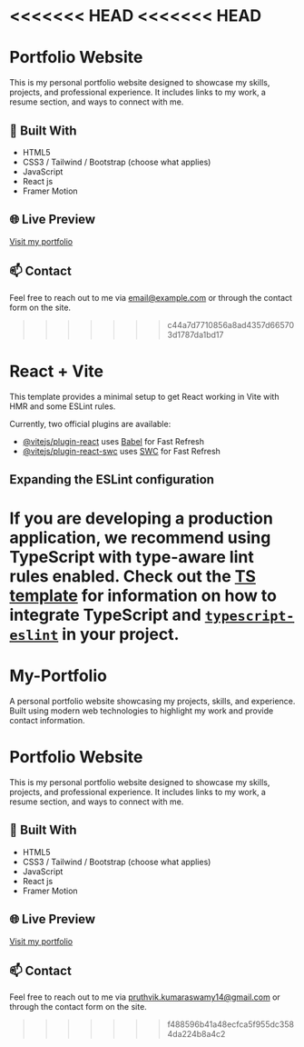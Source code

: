 <<<<<<< HEAD
<<<<<<< HEAD
=======
# Portfolio Website

This is my personal portfolio website designed to showcase my skills, projects, and professional experience. It includes links to my work, a resume section, and ways to connect with me.

## 🚀 Built With
- HTML5
- CSS3 / Tailwind / Bootstrap (choose what applies)
- JavaScript
- React js
- Framer Motion

## 🌐 Live Preview
[Visit my portfolio](https://yourwebsite.com)

## 📫 Contact
Feel free to reach out to me via [email@example.com](mailto:email@example.com) or through the contact form on the site.


>>>>>>> c44a7d7710856a8ad4357d665703d1787da1bd17
# React + Vite

This template provides a minimal setup to get React working in Vite with HMR and some ESLint rules.

Currently, two official plugins are available:

- [@vitejs/plugin-react](https://github.com/vitejs/vite-plugin-react/blob/main/packages/plugin-react) uses [Babel](https://babeljs.io/) for Fast Refresh
- [@vitejs/plugin-react-swc](https://github.com/vitejs/vite-plugin-react/blob/main/packages/plugin-react-swc) uses [SWC](https://swc.rs/) for Fast Refresh

## Expanding the ESLint configuration

If you are developing a production application, we recommend using TypeScript with type-aware lint rules enabled. Check out the [TS template](https://github.com/vitejs/vite/tree/main/packages/create-vite/template-react-ts) for information on how to integrate TypeScript and [`typescript-eslint`](https://typescript-eslint.io) in your project.
=======
# My-Portfolio
A personal portfolio website showcasing my projects, skills, and experience. Built using modern web technologies to highlight my work and provide contact information.


# Portfolio Website

This is my personal portfolio website designed to showcase my skills, projects, and professional experience. It includes links to my work, a resume section, and ways to connect with me.

## 🚀 Built With
- HTML5
- CSS3 / Tailwind / Bootstrap (choose what applies)
- JavaScript
- React js
- Framer Motion
  

## 🌐 Live Preview
[Visit my portfolio](https://yourwebsite.com)

## 📫 Contact
Feel free to reach out to me via [pruthvik.kumaraswamy14@gmail.com](mailto:pruthvik.kumaraswamy14@gmail.com) or through the contact form on the site.
>>>>>>> f488596b41a48ecfca5f955dc3584da224b8a4c2
